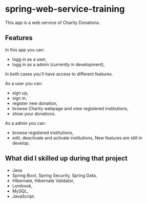 # spring-web-service-training
This app is a web service of Charity Donations.

## Features
In this app you can:
- logg in as a user,
- logg in as a admin (currently in development),

In both cases you'll have access to different features.

As a user you can: 
- sign up, 
- sign in, 
- register new donation, 
- browse Charity webpage and view registered institutions,
- show your donations.

As a admin you can:
- browse registered institutions, 
- edit, deactivate and activate institutions, 
New features are still in develop.

## What did I skilled up during that project
- Java 
- Spring Boot, Spring Security, Spring Data, 
- Hibernate, Hibernate Validator, 
- Lombook, 
- MySQL, 
- JavaScript.
